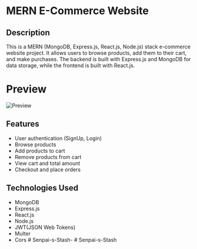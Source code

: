 # MERN E-Commerce Website

## Description

This is a MERN (MongoDB, Express.js, React.js, Node.js) stack e-commerce website project. It allows users to browse products, add them to their cart, and make purchases. The backend is built with Express.js and MongoDB for data storage, while the frontend is built with React.js.

# Preview

![Preview](preview.png)



## Features

-   User authentication (SignUp, Login)
-   Browse products
-   Add products to cart
-   Remove products from cart
-   View cart and total amount
-   Checkout and place orders

## Technologies Used

-   MongoDB
-   Express.js
-   React.js
-   Node.js
-   JWT(JSON Web Tokens)
-   Multer
-   Cors
#   S e n p a i - s - S t a s h - 
 
 #   S e n p a i - s - S t a s h  
 